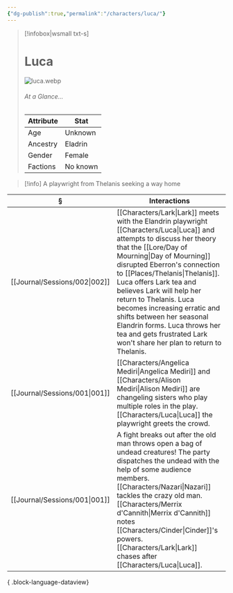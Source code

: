 ```yaml
---
{"dg-publish":true,"permalink":"/characters/luca/"}
---
```


> [!infobox|wsmall txt-s]
> # Luca
> ![luca.webp](/img/user/z_attachments/luca.webp) 
> ###### At a Glance...
> | Attribute | Stat |
> | ---- | ---- |
> | Age | Unknown |
> | Ancestry | Eladrin |
> | Gender | Female |
> | Factions | No known |

>[!info] A playwright from Thelanis seeking a way home

| §                                | Interactions                                                                                                                                                                                                                                                                                                                                                                                                           |
| -------------------------------- | ---------------------------------------------------------------------------------------------------------------------------------------------------------------------------------------------------------------------------------------------------------------------------------------------------------------------------------------------------------------------------------------------------------------------- |
| [[Journal/Sessions/002\|002]] | [[Characters/Lark\|Lark]] meets with the Elandrin playwright [[Characters/Luca\|Luca]] and attempts to discuss her theory that the [[Lore/Day of Mourning\|Day of Mourning]] disrupted Eberron's connection to [[Places/Thelanis\|Thelanis]]. Luca offers Lark tea and believes Lark will help her return to Thelanis. Luca becomes increasing erratic and shifts between her seasonal Elandrin forms. Luca throws her tea and gets frustrated Lark won't share her plan to return to Thelanis. |
| [[Journal/Sessions/001\|001]] | [[Characters/Angelica Mediri\|Angelica Mediri]] and [[Characters/Alison Mediri\|Alison Mediri]] are changeling sisters who play multiple roles in the play. [[Characters/Luca\|Luca]] the playwright greets the crowd.                                                                                                                                                                                                                                                                        |
| [[Journal/Sessions/001\|001]] | A fight breaks out after the old man throws open a bag of undead creatures! The party dispatches the undead with the help of some audience members. [[Characters/Nazari\|Nazari]] tackles the crazy old man. [[Characters/Merrix d'Cannith\|Merrix d'Cannith]] notes [[Characters/Cinder\|Cinder]]'s powers. [[Characters/Lark\|Lark]] chases after [[Characters/Luca\|Luca]].                                                                                                                                              |

{ .block-language-dataview}